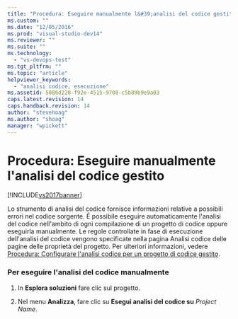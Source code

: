 ```yaml
---
title: "Procedura: Eseguire manualmente l&#39;analisi del codice gestito | Microsoft Docs"
ms.custom: ""
ms.date: "12/05/2016"
ms.prod: "visual-studio-dev14"
ms.reviewer: ""
ms.suite: ""
ms.technology: 
  - "vs-devops-test"
ms.tgt_pltfrm: ""
ms.topic: "article"
helpviewer_keywords: 
  - "analisi codice, esecuzione"
ms.assetid: 5086d228-f92e-4515-9708-c5b89b9e9a03
caps.latest.revision: 14
caps.handback.revision: 14
author: "stevehoag"
ms.author: "shoag"
manager: "wpickett"
---
```

# Procedura: Eseguire manualmente l&#39;analisi del codice gestito
[!INCLUDE[vs2017banner](../code-quality/includes/vs2017banner.md)]

Lo strumento di analisi del codice fornisce informazioni relative a possibili errori nel codice sorgente.  È possibile eseguire automaticamente l'analisi del codice nell'ambito di ogni compilazione di un progetto di codice oppure eseguirla manualmente.  Le regole controllate in fase di esecuzione dell'analisi del codice vengono specificate nella pagina Analisi codice delle pagine delle proprietà del progetto.  Per ulteriori informazioni, vedere [Procedura: Configurare l'analisi codice per un progetto di codice gestito](../code-quality/how-to-configure-code-analysis-for-a-managed-code-project.md).  
  
### Per eseguire l'analisi del codice manualmente  
  
1.  In **Esplora soluzioni** fare clic sul progetto.  
  
2.  Nel menu **Analizza**, fare clic su **Esegui analisi del codice su** *Project Name*.